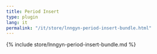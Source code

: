 ```yaml
---
title: Period Insert
type: plugin
lang: it
permalink: "/it/store/lnngyn-period-insert-bundle.html"
---
```


{% include store/lnngyn-period-insert-bundle.md %}
